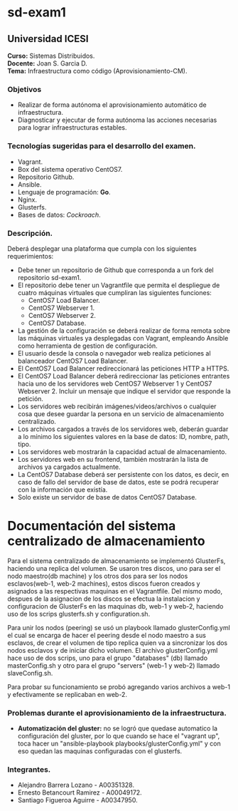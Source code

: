 # sd-exam1
  
## Universidad ICESI  
**Curso:** Sistemas Distribuidos.  
**Docente:** Joan S. Garcia D.  
**Tema:** Infraestructura como código (Aprovisionamiento-CM).  


### **Objetivos**  
- Realizar de forma autónoma el aprovisionamiento automático de infraestructura.  
- Diagnosticar y ejecutar de forma autónoma las acciones necesarias para lograr infraestructuras estables.  

### **Tecnologías sugeridas para el desarrollo del examen.**   
- Vagrant.  
- Box del sistema operativo CentOS7.  
- Repositorio Github.  
- Ansible.  
- Lenguaje de programación:  __Go__.  
- Nginx.  
- Glusterfs.  
- Bases de datos: *Cockroach*.  

### **Descripción.**  
Deberá desplegar una plataforma que cumpla con los siguientes requerimientos:  

- Debe tener un repositorio de Github que corresponda a un fork del repositorio sd-exam1.  
- El repositorio debe tener un Vagrantfile que permita el despliegue de cuatro máquinas virtuales que cumpliran las siguientes funciones:  
  - CentOS7 Load Balancer.  
  - CentOS7 Webserver 1.  
  - CentOS7 Webserver 2.  
  - CentOS7 Database.  
- La gestión de la configuración se deberá realizar de forma remota sobre las máquinas virtuales ya desplegadas con Vagrant, empleando Ansible como herramienta de gestion de configuración.  
- El usuario desde la consola o navegador web realiza peticiones al balanceador CentOS7 Load Balancer.  
- El CentOS7 Load Balancer redireccionará las peticiones HTTP a HTTPS.  
- El CentOS7 Load Balancer deberá redireccionar las peticiones entrantes hacia uno de los servidores web CentOS7 Webserver 1 y CentOS7 Webserver 2. Incluir un mensaje que indique el servidor que responde la petición.  
- Los servidores web recibirán imágenes/videos/archivos o cualquier cosa que desee guardar la persona en un servicio de almacenamiento centralizado.  
- Los archivos cargados a través de los servidores web, deberán guardar a lo mínimo los siguientes valores en la base de datos: ID, nombre, path, tipo.  
- Los servidores web mostrarán la capacidad actual de almacenamiento.  
- Los servidores web en su frontend, también mostrarán la lista de archivos ya cargados actualmente.  
- La CentOS7 Database deberá ser persistente con los datos, es decir, en caso de fallo del servidor de base de datos, este se podrá recuperar con la información que existía.  
- Solo existe un servidor de base de datos CentOS7 Database.  


# Documentación del sistema centralizado de almacenamiento

Para el sistema centralizado de almacenamiento se implementó GlusterFs, haciendo una replica del volumen. Se usaron tres discos, uno para ser el nodo maestro(db machine) y los otros dos para ser los nodos esclavos(web-1, web-2 machines), estos discos fueron creados y asignados a las respectivas maquinas en el Vagrantfile. Del mismo modo, despues de la asignacion de los discos se efectua la instalacion y configuracion de GlusterFs en las maquinas db, web-1 y web-2, haciendo uso de los scrips glusterfs.sh y configuration.sh. 

Para unir los nodos (peering) se usó un playbook llamado glusterConfig.yml el cual se encarga de hacer el peering desde el nodo maestro a sus esclavos, de crear el volumen de tipo replica quien va a sincronizar los dos nodos esclavos y de iniciar dicho volumen. El archivo glusterConfig.yml hace uso de dos scrips, uno para el grupo "databases" (db) llamado masterConfig.sh y otro para el grupo "servers" (web-1 y web-2) llamado slaveConfig.sh.

Para probar su funcionamiento se probó agregando varios archivos a web-1 y efectivamente se replicaban en web-2.


### **Problemas durante el aprovisionamiento de la infraestructura.**  
- **Automatización del gluster:** no se logró que quedase automatico la configuración del gluster, por lo que cuando se hace el "vagrant up", toca hacer un "ansible-playbook playbooks/glusterConfig.yml" y con eso quedan las maquinas configuradas con el glusterfs.    
  

### **Integrantes.**
- Alejandro Barrera Lozano - A00351328.  
- Ernesto Betancourt Ramirez - A00049172.  
- Santiago Figueroa Aguirre - A00347950.  

